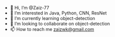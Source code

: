 - 👋 Hi, I’m @Zaiz-77
- 👀 I’m interested in Java, Python, CNN, ResNet
- 🌱 I’m currently learning object-detection
- 💞️ I’m looking to collaborate on object-detection
- 📫 How to reach me zaizwk@gmail.com

<!---
Zaiz-77/Zaiz-77 is a ✨ special ✨ repository because its `README.md` (this file) appears on your GitHub profile.
You can click the Preview link to take a look at your changes.
--->
